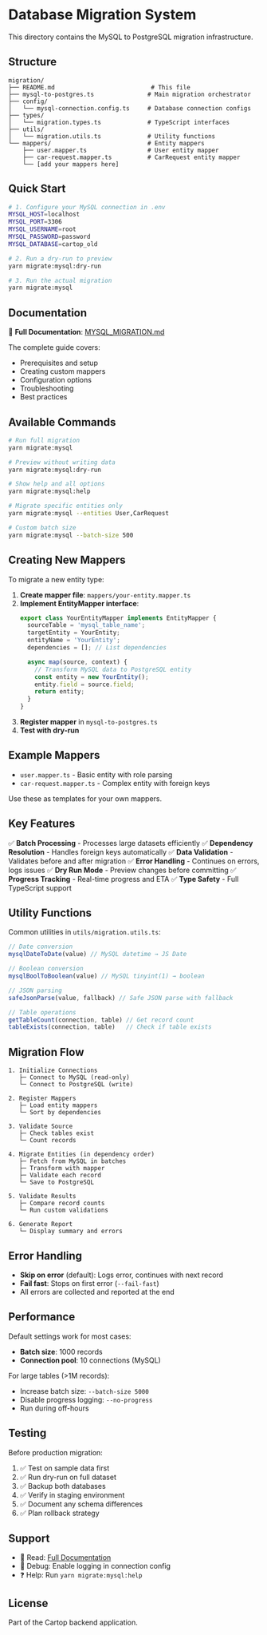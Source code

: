 # Database Migration System

This directory contains the MySQL to PostgreSQL migration infrastructure.

## Structure

```
migration/
├── README.md                           # This file
├── mysql-to-postgres.ts               # Main migration orchestrator
├── config/
│   └── mysql-connection.config.ts     # Database connection configs
├── types/
│   └── migration.types.ts             # TypeScript interfaces
├── utils/
│   └── migration.utils.ts             # Utility functions
└── mappers/                           # Entity mappers
    ├── user.mapper.ts                 # User entity mapper
    ├── car-request.mapper.ts          # CarRequest entity mapper
    └── [add your mappers here]
```

## Quick Start

```bash
# 1. Configure your MySQL connection in .env
MYSQL_HOST=localhost
MYSQL_PORT=3306
MYSQL_USERNAME=root
MYSQL_PASSWORD=password
MYSQL_DATABASE=cartop_old

# 2. Run a dry-run to preview
yarn migrate:mysql:dry-run

# 3. Run the actual migration
yarn migrate:mysql
```

## Documentation

📖 **Full Documentation**: [MYSQL_MIGRATION.md](../../../docs/MYSQL_MIGRATION.md)

The complete guide covers:
- Prerequisites and setup
- Creating custom mappers
- Configuration options
- Troubleshooting
- Best practices

## Available Commands

```bash
# Run full migration
yarn migrate:mysql

# Preview without writing data
yarn migrate:mysql:dry-run

# Show help and all options
yarn migrate:mysql:help

# Migrate specific entities only
yarn migrate:mysql --entities User,CarRequest

# Custom batch size
yarn migrate:mysql --batch-size 500
```

## Creating New Mappers

To migrate a new entity type:

1. **Create mapper file**: `mappers/your-entity.mapper.ts`
2. **Implement EntityMapper interface**:
   ```typescript
   export class YourEntityMapper implements EntityMapper {
     sourceTable = 'mysql_table_name';
     targetEntity = YourEntity;
     entityName = 'YourEntity';
     dependencies = []; // List dependencies

     async map(source, context) {
       // Transform MySQL data to PostgreSQL entity
       const entity = new YourEntity();
       entity.field = source.field;
       return entity;
     }
   }
   ```
3. **Register mapper** in `mysql-to-postgres.ts`
4. **Test with dry-run**

## Example Mappers

- `user.mapper.ts` - Basic entity with role parsing
- `car-request.mapper.ts` - Complex entity with foreign keys

Use these as templates for your own mappers.

## Key Features

✅ **Batch Processing** - Processes large datasets efficiently
✅ **Dependency Resolution** - Handles foreign keys automatically
✅ **Data Validation** - Validates before and after migration
✅ **Error Handling** - Continues on errors, logs issues
✅ **Dry Run Mode** - Preview changes before committing
✅ **Progress Tracking** - Real-time progress and ETA
✅ **Type Safety** - Full TypeScript support

## Utility Functions

Common utilities in `utils/migration.utils.ts`:

```typescript
// Date conversion
mysqlDateToDate(value) // MySQL datetime → JS Date

// Boolean conversion
mysqlBoolToBoolean(value) // MySQL tinyint(1) → boolean

// JSON parsing
safeJsonParse(value, fallback) // Safe JSON parse with fallback

// Table operations
getTableCount(connection, table) // Get record count
tableExists(connection, table)   // Check if table exists
```

## Migration Flow

```
1. Initialize Connections
   ├─ Connect to MySQL (read-only)
   └─ Connect to PostgreSQL (write)

2. Register Mappers
   ├─ Load entity mappers
   └─ Sort by dependencies

3. Validate Source
   ├─ Check tables exist
   └─ Count records

4. Migrate Entities (in dependency order)
   ├─ Fetch from MySQL in batches
   ├─ Transform with mapper
   ├─ Validate each record
   └─ Save to PostgreSQL

5. Validate Results
   ├─ Compare record counts
   └─ Run custom validations

6. Generate Report
   └─ Display summary and errors
```

## Error Handling

- **Skip on error** (default): Logs error, continues with next record
- **Fail fast**: Stops on first error (`--fail-fast`)
- All errors are collected and reported at the end

## Performance

Default settings work for most cases:
- **Batch size**: 1000 records
- **Connection pool**: 10 connections (MySQL)

For large tables (>1M records):
- Increase batch size: `--batch-size 5000`
- Disable progress logging: `--no-progress`
- Run during off-hours

## Testing

Before production migration:

1. ✅ Test on sample data first
2. ✅ Run dry-run on full dataset
3. ✅ Backup both databases
4. ✅ Verify in staging environment
5. ✅ Document any schema differences
6. ✅ Plan rollback strategy

## Support

- 📖 Read: [Full Documentation](../../../docs/MYSQL_MIGRATION.md)
- 🔧 Debug: Enable logging in connection config
- ❓ Help: Run `yarn migrate:mysql:help`

## License

Part of the Cartop backend application.
